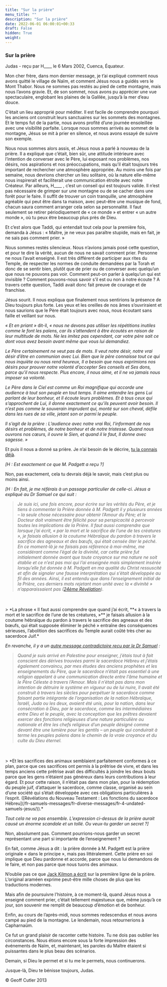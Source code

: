 ```yaml
---
title: "Sur la prière"
menu_title: ""
description: "Sur la prière"
date: 2022-06-01 06:00:01+00:33
draft: False
hidden: True
weight:
---
```

### Sur la prière

Judas - reçu par H____ le 6 Mars 2002, Cuenca, Équateur.

Mon cher frère, dans mon dernier message, je t’ai expliqué comment nous avons quitté le village de Naïm, et comment Jésus nous a guidés vers le Mont Thabor. Nous ne sommes pas restés au pied de cette montagne, mais nous l’avons gravie. Et, de son sommet, nous avons pu apprécier une vue spectaculaire, englobant les plaines de la Galilée, jusqu’à la mer d’eau douce.

C’était un lieu approprié pour méditer. Il est facile de comprendre pourquoi les anciens ont construit leurs sanctuaires sur les sommets des montagnes. Et le temps fut de la partie, nous avons profité d’une journée ensoleillée avec une visibilité parfaite. Lorsque nous sommes arrivés au sommet de la montagne, Jésus se mit à prier en silence, et nous avons essayé de suivre son exemple.

Nous nous sommes alors assis, et Jésus nous a parlé à nouveau de la prière. Il a expliqué que c’était, bien sûr, une attitude intérieure avec l’intention de converser avec le Père, lui exposant nos problèmes, nos désirs, nos aspirations et nos préoccupations, mais qu’il était toujours très important de rechercher une atmosphère appropriée. Au moins une fois par semaine, nous devrions chercher un lieu solitaire, où la nature elle-même nous inspirerait et faciliterait une communication étroite avec notre Créateur. Par ailleurs, H____ , c’est un conseil qui est toujours valide. Il n’est pas nécessaire de grimper sur une montagne ou de se cacher dans une forêt pour le faire. Il suffit de trouver un coin tranquille, une atmosphère agréable qui peut être dans ta maison, avec peut-être une musique de fond, chacun saura comment arranger cela selon sa personnalité. Il faut seulement se retirer périodiquement de « ce monde » et entrer « un autre monde », où tu peux être beaucoup plus près de Dieu.

Et c’est alors que Taddi, qui entendait tout cela pour la première fois, demanda à Jésus : « Maître, je ne veux pas paraître stupide, mais en fait, je ne sais pas comment prier. »

Nous sommes restés silencieux. Nous n’avions jamais posé cette question, et pour te dire la vérité, aucun de nous ne savait comment prier. Personne ne nous l’avait enseigné. Il est très différent de participer aux rites du Temple, de respecter les normes de conduite demandées par la Torah et donc de se sentir bien, plutôt que de prier ou de converser avec quelqu’un que nous ne pouvons pas voir. Comment peut-on parler à quelqu’un qui est invisible ? Comment pouvons-nous savoir s’il est ou non à notre écoute ? A travers cette question, Taddi avait donc fait preuve de courage et de franchise.

Jésus sourit. Il nous expliqua que finalement nous sentirions la présence de Dieu toujours plus forte. Les yeux et les oreilles de nos âmes s’ouvriraient et nous saurions que le Père était toujours avec nous, nous écoutant sans faille et veillant sur nous.

*« Et en priant »* dit-il, *« nous ne devons pas utiliser les répétitions inutiles comme le font les païens, car ils s’attendent à être écoutés en raison de leur multitude de mots. Ne les imitez pas  cependant, car votre père sait ce dont vous avez besoin avant même que vous lui demandiez.*

*Le Père certainement ne veut pas de mots. Il veut notre désir, notre vrai désir d’être en communion avec Lui. Bien que le père connaisse tout ce qui nous inquiète ou nous rend heureux, Il a besoin que nous exprimions nos désirs pour prouver notre volonté d’accepter Ses conseils et Ses dons, parce qu’il nous respecte. Plus encore, il nous aime, et il ne va jamais nous imposer sa volonté.*

*Le Père dans le Ciel est comme un Roi magnifique qui accorde une audience à tout son peuple en tout temps. Il aime entendre les gens Lui parlant de leur bonheur, et Il écoute leurs problèmes. Et à tous ceux qui s’approchent de Lui, il donne exactement ce qu’ils peuvent avoir besoin. Il n’est pas comme le souverain imprudent qui, monté sur son cheval, défile dans les rues de sa ville, jetant son or parmi le peuple.*

*Il s’agit de la prière : L’audience avec notre vrai Roi, l’informant de nos désirs et problèmes, de notre bonheur et de notre tristesse. Quand nous ouvrons nos cœurs, il ouvre le Sien, et quand il le faut, Il donne avec sagesse. »*

Et puis il nous a donné sa prière. Je n’ai besoin de le décrire, [tu la connais déjà](/fr-james-padgett-messages/fr-padgett-messages-date-order/fr-padgett-messages-1916/fr-1916-12-2-1-jep-jesus/).

*[H : Est exactement ce que M. Padgett a reçu ?]*

Non, pas exactement, cela tu devrais déjà le savoir, mais c’est plus ou moins ainsi.

*[H : En fait, je me référais à un passage particulier de celle-ci. Jésus a expliqué au Dr Samuel ce qui suit :*

> *Je suis ici, une fois encore, pour écrire sur les vérités du Père, et je tiens à commenter la Prière donnée à M. Padgett il y plusieurs années – la seule chose nécessaire pour obtenir l’Amour du Père; et le Docteur doit vraiment être félicité pour sa perspicacité à percevoir toutes les implications de la Prière. Il faut aussi comprendre que lorsque j’ai écrit, « par la mort et le sacrifice de l’une de tes créatures », je faisais allusion à la coutume Hébraïque du pardon à travers le sacrifice des agneaux et des bœufs, qui était censée ôter le péché. En ce moment-là je ne faisais pas référence à moi-même, me considérant comme l’égal de la divinité, car cette prière fut  initialement donnée avant que toute croyance sur ma nature ne soit établie et ce n’est pas moi qui l’ai enseignée mais simplement insérée lorsqu’elle fut donnée à M. Padgett en ma qualité du Christ ressuscité et afin de signaler une fausse interprétation qui s’était développée au fil des années. Ainsi, il est entendu que dans l’enseignement initial de la Prière, ces derniers mots rejetant mon unité avec la  « divinité » n’apparaissaient pas ([24ème Révélation](/fr-samuels-messages/fr-revelations/fr-rev-24-1955-6-23-samuels-jesus/)).*
<br>
<br>
> *La phrase « Il faut aussi comprendre que quand j’ai écrit, **« à travers la mort et le sacrifice de l’une de tes créatures, »** je faisais allusion à la coutume hébraïque du pardon à travers le sacrifice des agneaux et des bœufs, qui était supposée éliminer le péché » entraîne des conséquences sérieuses, l’abolition des sacrifices du Temple aurait coûté très cher au sacerdoce Juif.*

*En revanche, il y a un [autre message contradictoire reçu par le Dr Samuel](/fr-samuels-messages/fr-diverse-messages/fr-4-undated-samuels-jesus/) :*

> *Quand je suis arrivé en Palestine pour enseigner, j’étais tout à fait conscient des dérives trouvées parmi le sacerdoce Hébreu et j’étais également convaincu, par mes études des anciens prophètes et les enseignements du Père, que le sacerdoce n’était pas essentiel à une religion appelant à une communication directe entre l’âme humaine et le Père Céleste à travers l’Amour. Mais il n’était pas dans mon intention de détruire le système en vigueur ou de lui nuire, Il avait été construit à travers les siècles pour perpétuer le sacerdoce comme faisant partie intégrante de l’organisation de la nation Hébraïque, Israël, Juda ou les deux, avaient été unis, pour la nation, dans leur consécration à Dieu, par le sacerdoce, comme les intermédiaires entre Dieu et le peuple, avec la conception que les prêtres devaient exercer des fonctions religieuses d’une nature particulière ou nationale et être les chefs religieux d’un peuple désigné comme devant être une lumière pour les gentils – un peuple qui conduirait à terme les peuples païens dans le chemin de la vraie croyance et du culte du Dieu éternel.*
<br>
<br>
> *Et les sacrifices des animaux semblaient parfaitement conformes à ce plan, parce que ces sacrifices ont permis à la prêtrise de vivre, et dans les temps anciens cette prêtrise avait des difficultés à joindre les deux bouts parce que les gens n’étaient pas généreux dans leurs contributions à leur égard. Et pour cette raison, il n’était pas dans mon plan, pour la rédemption du peuple juif, d’attaquer le sacerdoce, comme classe, organisé au sein d’une société qui s’était développée avec ces obligations particulières à l’esprit. ([Révélations du Nouveau Testament : Les fonctions du sacerdoce Hébreu](/fr-samuels-messages/fr-diverse-messages/fr-4-undated-samuels-jesus/)).*

*Tout cela ne va pas ensemble. L’expression ci-dessus de la prière aurait causé un énorme scandale et un tollé.  Ou veux-tu garder un secret ?]*

Non, absolument pas. Comment pourrions-nous garder un secret représentant une part si importante de l’enseignement ?

En fait, comme Jésus a dit : la prière donnée à M. Padgett est la prière originale « dans le principe », mais pas littéralement. Cette prière en soi implique que Dieu pardonne et accorde, parce que nous lui demandons de le faire, et non pas parce que nous tuons des animaux.

N’oublie pas ce que [Jack Kilmon a écrit](/fr-contemporary-messages/fr-contemporary-messages-by-date-order/fr-contemporary-messages-2002/fr-2002-3-3-1-hr-judas/) sur la première ligne de la prière. L’original araméen exprime peut-être mille choses de plus que les traductions modernes.

Mais afin de poursuivre l’histoire, à ce moment-là, quand Jésus nous a enseigné comment prier, c’était tellement majestueux que, même jusqu’à ce jour, son souvenir me remplit de beaucoup d’émotion et de bonheur.

Enfin, au cours de l’après-midi, nous sommes redescendus et nous avons campé au pied de la montagne. Le lendemain, nous retournerions à Capharnaüm.

Ce fut un grand plaisir de raconter cette histoire. Tu ne dois pas oublier les circonstances. Nous étions encore sous la forte impression des événements de Naïm, et, maintenant, les paroles du Maître étaient si puissantes dans le  plus beau des scénarios.

Demain, si Dieu le permet et si tu me le permets, nous continuerons.

Jusque-là, Dieu te bénisse toujours, Judas.

© Geoff Cutler 2013
